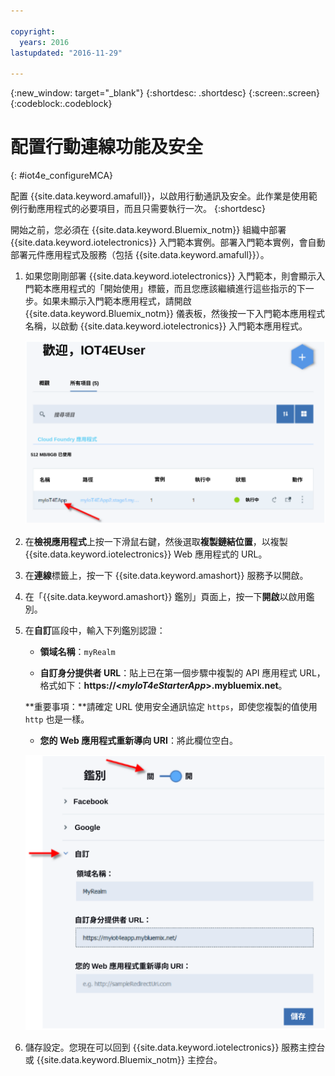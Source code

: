 ```yaml
---

copyright:
  years: 2016
lastupdated: "2016-11-29"

---
```



<!-- Common attributes used in the template are defined as follows: -->
{:new_window: target="\_blank"}
{:shortdesc: .shortdesc}
{:screen:.screen}
{:codeblock:.codeblock}

# 配置行動連線功能及安全
{: #iot4e_configureMCA}

配置 {{site.data.keyword.amafull}}，以啟用行動通訊及安全。此作業是使用範例行動應用程式的必要項目，而且只需要執行一次。
{:shortdesc}

開始之前，您必須在 {{site.data.keyword.Bluemix_notm}} 組織中部署 {{site.data.keyword.iotelectronics}} 入門範本實例。部署入門範本實例，會自動部署元件應用程式及服務（包括 {{site.data.keyword.amafull}}）。

1. 如果您剛剛部署 {{site.data.keyword.iotelectronics}} 入門範本，則會顯示入門範本應用程式的「開始使用」標籤，而且您應該繼續進行這些指示的下一步。如果未顯示入門範本應用程式，請開啟 {{site.data.keyword.Bluemix_notm}} 儀表板，然後按一下入門範本應用程式名稱，以啟動 {{site.data.keyword.iotelectronics}} 入門範本應用程式。

    ![儀表板中的 {{site.data.keyword.iotelectronics}}](images/IoT4E_bm_dashboard.svg "儀表板中的 {{site.data.keyword.iotelectronics}}")

2. 在**檢視應用程式**上按一下滑鼠右鍵，然後選取**複製鏈結位置**，以複製 {{site.data.keyword.iotelectronics}} Web 應用程式的 URL。

3. 在**連線**標籤上，按一下 {{site.data.keyword.amashort}} 服務予以開啟。

3. 在「{{site.data.keyword.amashort}} 鑑別」頁面上，按一下**開啟**以啟用鑑別。

4. 在**自訂**區段中，輸入下列鑑別認證：

    - **領域名稱**：`myRealm`

    - **自訂身分提供者 URL**：貼上已在第一個步驟中複製的 API 應用程式 URL，格式如下：**https://<*myIoT4eStarterApp*>.mybluemix.net**。  

    **重要事項：**請確定 URL 使用安全通訊協定 `https`，即使您複製的值使用 `http` 也是一樣。

    - **您的 Web 應用程式重新導向 URI**：將此欄位空白。

   ![配置 {{site.data.keyword.amashort}}。](images/MCA_config_pg.svg "「{{site.data.keyword.amashort}} 鑑別」頁面")  

5. 儲存設定。您現在可以回到 {{site.data.keyword.iotelectronics}} 服務主控台或 {{site.data.keyword.Bluemix_notm}} 主控台。
